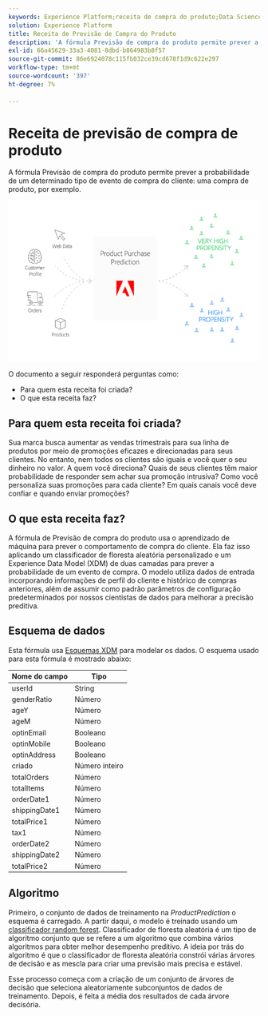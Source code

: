 ```yaml
---
keywords: Experience Platform;receita de compra do produto;Data Science Workspace;tópicos populares;receitas;pré-criar fórmula
solution: Experience Platform
title: Receita de Previsão de Compra do Produto
description: 'A fórmula Previsão de compra do produto permite prever a probabilidade de um determinado tipo de evento de compra do cliente: uma compra de produto, por exemplo.'
exl-id: 66a45629-33a3-4081-8dbd-b864983b8f57
source-git-commit: 86e6924078c115fb032ce39cd678f1d9c622e297
workflow-type: tm+mt
source-wordcount: '397'
ht-degree: 7%

---
```


# Receita de previsão de compra de produto

A fórmula Previsão de compra do produto permite prever a probabilidade de um determinado tipo de evento de compra do cliente: uma compra de produto, por exemplo.

![](../images/pre-built-recipes/ppp_bigpicture.png)

O documento a seguir responderá perguntas como:
* Para quem esta receita foi criada?
* O que esta receita faz?

## Para quem esta receita foi criada?

Sua marca busca aumentar as vendas trimestrais para sua linha de produtos por meio de promoções eficazes e direcionadas para seus clientes. No entanto, nem todos os clientes são iguais e você quer o seu dinheiro no valor. A quem você direciona? Quais de seus clientes têm maior probabilidade de responder sem achar sua promoção intrusiva? Como você personaliza suas promoções para cada cliente? Em quais canais você deve confiar e quando enviar promoções?

## O que esta receita faz?

A fórmula de Previsão de compra do produto usa o aprendizado de máquina para prever o comportamento de compra do cliente. Ela faz isso aplicando um classificador de floresta aleatória personalizado e um Experience Data Model (XDM) de duas camadas para prever a probabilidade de um evento de compra. O modelo utiliza dados de entrada incorporando informações de perfil do cliente e histórico de compras anteriores, além de assumir como padrão parâmetros de configuração predeterminados por nossos cientistas de dados para melhorar a precisão preditiva.

## Esquema de dados

Esta fórmula usa [Esquemas XDM](../../xdm/home.md) para modelar os dados. O esquema usado para esta fórmula é mostrado abaixo:

| Nome do campo | Tipo |
| --- | --- |
| userId | String |
| genderRatio | Número |
| ageY | Número |
| ageM | Número |
| optinEmail | Booleano |
| optinMobile | Booleano |
| optinAddress | Booleano |
| criado | Número inteiro |
| totalOrders | Número |
| totalItems | Número |
| orderDate1 | Número |
| shippingDate1 | Número |
| totalPrice1 | Número |
| tax1 | Número |
| orderDate2 | Número |
| shippingDate2 | Número |
| totalPrice2 | Número |


## Algoritmo

Primeiro, o conjunto de dados de treinamento na *ProductPrediction* o esquema é carregado. A partir daqui, o modelo é treinado usando um [classificador random forest](https://scikit-learn.org/stable/modules/generated/sklearn.ensemble.RandomForestClassifier.html). Classificador de floresta aleatória é um tipo de algoritmo conjunto que se refere a um algoritmo que combina vários algoritmos para obter melhor desempenho preditivo. A ideia por trás do algoritmo é que o classificador de floresta aleatória constrói várias árvores de decisão e as mescla para criar uma previsão mais precisa e estável.

Esse processo começa com a criação de um conjunto de árvores de decisão que seleciona aleatoriamente subconjuntos de dados de treinamento. Depois, é feita a média dos resultados de cada árvore decisória.
